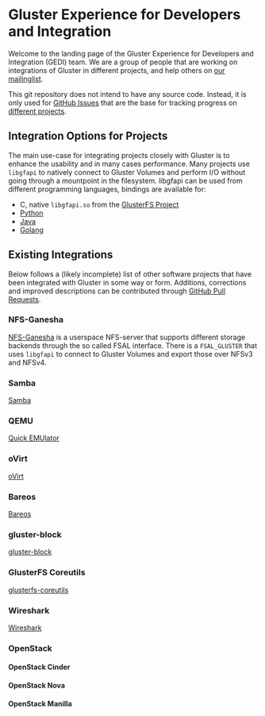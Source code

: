 # Gluster Experience for Developers and Integration

Welcome to the landing page of the Gluster Experience for Developers and
Integration (GEDI) team. We are a group of people that are working on
integrations of Gluster in different projects, and help others on [our
mailinglist](https://lists.gluster.org/mailman/listinfo/integration).

This git repository does not intend to have any source code. Instead, it is
only used for [GitHub Issues](https://github.com/gluster/integration/issues)
that are the base for tracking progress on [different
projects](https://github.com/gluster/integration/projects).


## Integration Options for Projects

The main use-case for integrating projects closely with Gluster is to enhance
the usability and in many cases performance. Many projects use `libgfapi` to
natively connect to Gluster Volumes and perform I/O without going through a
mountpoint in the filesystem. libgfapi can be used from different programming
languages, bindings are available for:

 - C, native `libgfapi.so` from the [GlusterFS
   Project](https://github.com/gluster/glusterfs)
 - [Python](https://github.com/gluster/libgfapi-python)
 - [Java](https://github.com/gluster/libgfapi-java-io)
 - [Golang](https://github.com/gluster/gogfapi)


## Existing Integrations

Below follows a (likely incomplete) list of other software projects that have
been integrated with Gluster in some way or form. Additions, corrections and
improved descriptions can be contributed through [GitHub Pull
Requests](https://github.com/gluster/integration/edit/master/README.md).


### NFS-Ganesha

[NFS-Ganesha](http://nfs-ganesha.github.io/) is a userspace NFS-server that
supports different storage backends through the so called FSAL interface. There
is a `FSAL_GLUSTER` that uses `libgfapi` to connect to Gluster Volumes and
export those over NFSv3 and NFSv4.


### Samba
[Samba](https://samba.org)


### QEMU
[Quick EMUlator](https://qemu.org)


### oVirt
[oVirt](https://ovirt.org)


### Bareos
[Bareos](https://bareos.org)


### gluster-block
[gluster-block](https://github.com/gluster/gluster-block)


### GlusterFS Coreutils
[glusterfs-coreutils](https://github.com/gluster/glusterfs-coreutils)


### Wireshark
[Wireshark](https://wireshark.org)


### OpenStack
#### OpenStack Cinder
#### OpenStack Nova
#### OpenStack Manilla
